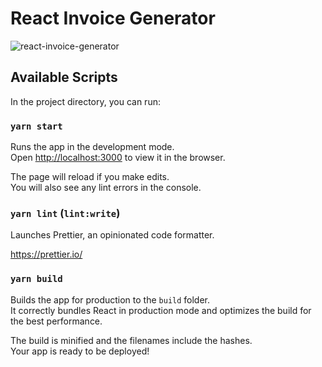 # React Invoice Generator

<!-- React Invoice Generator allows you quickly make invoices and save them as PDF. [https://tuanpham-dev.github.io/react-invoice-generator/](https://tuanpham-dev.github.io/react-invoice-generator/) -->

![react-invoice-generator](https://raw.githubusercontent.com/tuanpham-dev/react-invoice-generator/master/screenshot.png)

## Available Scripts

In the project directory, you can run:

### `yarn start`

Runs the app in the development mode.<br />
Open [http://localhost:3000](http://localhost:3000) to view it in the browser.

The page will reload if you make edits.<br />
You will also see any lint errors in the console.

### `yarn lint` (`lint:write`)

Launches Prettier, an opinionated code formatter.

https://prettier.io/

### `yarn build`

Builds the app for production to the `build` folder.<br />
It correctly bundles React in production mode and optimizes the build for the best performance.

The build is minified and the filenames include the hashes.<br />
Your app is ready to be deployed!
